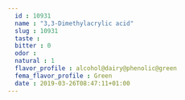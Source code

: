 ```yaml
---
  id : 10931
  name : "3,3-Dimethylacrylic acid"
  slug : 10931
  taste : 
  bitter : 0
  odor : 
  natural : 1
  flavor_profile : alcohol@dairy@phenolic@green
  fema_flavor_profile : Green
  date : 2019-03-26T08:47:11+01:00
---
```



